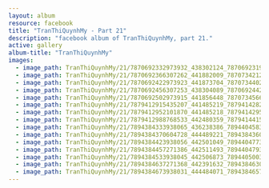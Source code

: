```yaml
---
layout: album
resource: facebook
title: "TranThiQuynhMy - Part 21"
description: "facebook album of TranThiQuynhMy, part 21."
active: gallery
album-title: "TranThiQuynhMy"
images:
  - image_path: TranThiQuynhMy/21/7870692332973932_438302124_7870692319640600_2558234664198348923_n.jpg
  - image_path: TranThiQuynhMy/21/7870692366307262_441882009_7870734212969744_2391412145084601590_n.jpg
  - image_path: TranThiQuynhMy/21/7870692422973923_441873704_7870734402969725_5284294876796185682_n.jpg
  - image_path: TranThiQuynhMy/21/7870692456307253_438304089_7870692442973921_312702107375025329_n.jpg
  - image_path: TranThiQuynhMy/21/7870692502973915_441856448_7870734566303042_4826821510095180846_n.jpg
  - image_path: TranThiQuynhMy/21/7879412915435207_441485219_7879414282101737_7639227087474821445_n.jpg
  - image_path: TranThiQuynhMy/21/7879412952101870_441485218_7879414295435069_3723708282185281904_n.jpg
  - image_path: TranThiQuynhMy/21/7879412988768533_442480359_7879414415435057_6969468934070298492_n.jpg
  - image_path: TranThiQuynhMy/21/7894384333938065_436238386_7894404583936040_3422183078010437590_n.jpg
  - image_path: TranThiQuynhMy/21/7894384370604728_444489221_7894384360604729_1354445099684184486_n.jpg
  - image_path: TranThiQuynhMy/21/7894384423938056_442501049_7894404773936021_2973842728387204373_n.jpg
  - image_path: TranThiQuynhMy/21/7894384457271386_442511493_7894404793936019_6050152017272507933_n.jpg
  - image_path: TranThiQuynhMy/21/7894384533938045_442506873_7894405003935998_7390467431443319153_n.jpg
  - image_path: TranThiQuynhMy/21/7894384637271368_442391632_7894384630604702_1345845020777031851_n.jpg
  - image_path: TranThiQuynhMy/21/7894384673938031_444484071_7894384657271366_8857728901989728199_n.jpg
---
```


